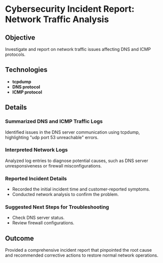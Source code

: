 # Cybersecurity Incident Report: Network Traffic Analysis

## Objective
Investigate and report on network traffic issues affecting DNS and ICMP protocols.

## Technologies
- **tcpdump**
- **DNS protocol**
- **ICMP protocol**

## Details

### Summarized DNS and ICMP Traffic Logs
Identified issues in the DNS server communication using tcpdump, highlighting "udp port 53 unreachable" errors.

### Interpreted Network Logs
Analyzed log entries to diagnose potential causes, such as DNS server unresponsiveness or firewall misconfigurations.

### Reported Incident Details
- Recorded the initial incident time and customer-reported symptoms.
- Conducted network analysis to confirm the problem.

### Suggested Next Steps for Troubleshooting
- Check DNS server status.
- Review firewall configurations.

## Outcome
Provided a comprehensive incident report that pinpointed the root cause and recommended corrective actions to restore normal network operations.
